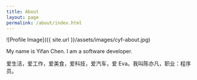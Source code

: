 ```yaml
---
title: About
layout: page
permalink: /about/index.html
---
```

![Profile Image]({{ site.url }}/assets/images/cyf-about.jpg)

My name is Yifan Chen. I am a software developer.

爱生活，爱工作，爱美食，爱科技，爱汽车，爱 Eva。我叫陈亦凡，职业：程序员。




